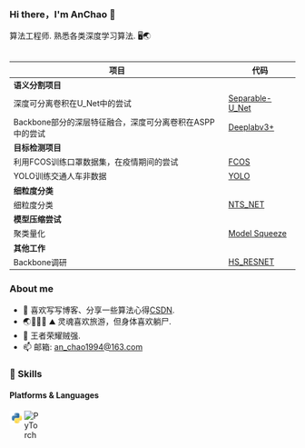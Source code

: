 ### Hi there，I'm AnChao 👋

算法工程师. 熟悉各类深度学习算法. 🖥️🌏 <br/><br/>


| **项目** | **代码** | 
| ----- | ----- | 
| **语义分割项目** |
| 深度可分离卷积在U_Net中的尝试 | [Separable-U_Net](https://github.com/2anchao/separable-U_Net) | 
| Backbone部分的深层特征融合，深度可分离卷积在ASPP中的尝试 | [Deeplabv3+](https://github.com/2anchao/VovJpu) | 
| **目标检测项目**|  
|利用FCOS训练口罩数据集，在疫情期间的尝试| [FCOS](https://github.com/2anchao/FCOS_DET_MASK)|    
|YOLO训练交通人车非数据| [YOLO](https://github.com/2anchao/YOLO)|   
|**细粒度分类**|  
|细粒度分类|[NTS_NET](https://github.com/2anchao/NTS_NET)|  
|**模型压缩尝试**|  
|聚类量化| [Model Squeeze](https://github.com/2anchao/Model_Squeeze)|    
|**其他工作**| 
|Backbone调研|[HS_RESNET](https://github.com/2anchao/HS_resnet18)|  


### About me
- 📝 喜欢写写博客、分享一些算法心得[CSDN](https://blog.csdn.net/weixin_41803339?spm=1001.2101.3001.5343).<br/>
- 🌏🌱🌲🌊 ⛰️ 灵魂喜欢旅游，但身体喜欢躺尸.<br/>
- 🎾 王者荣耀贼强. <br/>
- 📫 邮箱: an_chao1994@163.com

### 💪 Skills
#### Platforms & Languages
<p>
<img align="left" alt="Python" width="26px" src="https://raw.githubusercontent.com/github/explore/80688e429a7d4ef2fca1e82350fe8e3517d3494d/topics/python/python.png" />
<img align="left" alt="PyTorch" width="26px" src="https://www.vectorlogo.zone/logos/pytorch/pytorch-icon.svg" />
</p>
